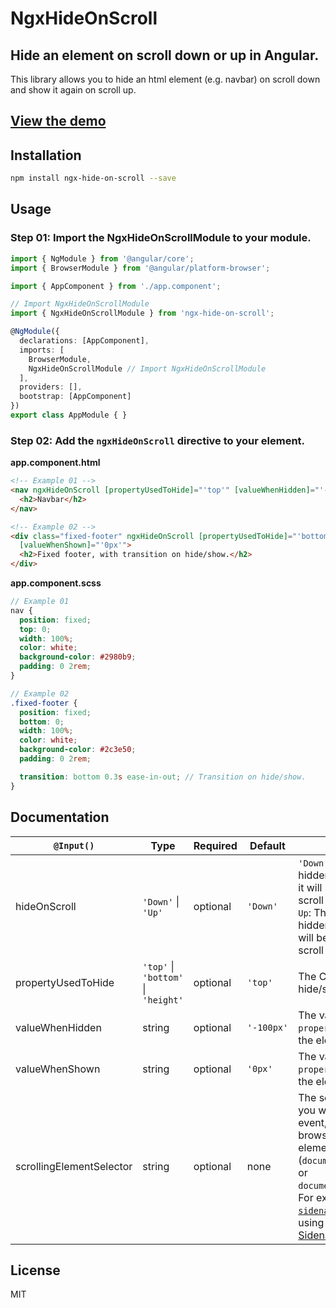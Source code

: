 # NgxHideOnScroll
## Hide an element on scroll down or up in Angular.
This library allows you to hide an html element (e.g. navbar) on scroll down and show it again on scroll up.

## [View the demo](https://stackblitz.com/edit/ngx-hide-on-scroll)

## Installation
```sh
npm install ngx-hide-on-scroll --save
```

## Usage
### Step 01: Import the NgxHideOnScrollModule to your module.
```ts
import { NgModule } from '@angular/core';
import { BrowserModule } from '@angular/platform-browser';

import { AppComponent } from './app.component';

// Import NgxHideOnScrollModule
import { NgxHideOnScrollModule } from 'ngx-hide-on-scroll';

@NgModule({
  declarations: [AppComponent],
  imports: [
    BrowserModule,
    NgxHideOnScrollModule // Import NgxHideOnScrollModule
  ],
  providers: [],
  bootstrap: [AppComponent]
})
export class AppModule { }
```
### Step 02: Add the `ngxHideOnScroll` directive to your element.
**app.component.html**
```html
<!-- Example 01 -->
<nav ngxHideOnScroll [propertyUsedToHide]="'top'" [valueWhenHidden]="'-100px'" [valueWhenShown]="'0px'">
  <h2>Navbar</h2>
</nav>

<!-- Example 02 -->
<div class="fixed-footer" ngxHideOnScroll [propertyUsedToHide]="'bottom'" [valueWhenHidden]="'-100px'"
  [valueWhenShown]="'0px'">
  <h2>Fixed footer, with transition on hide/show.</h2>
</div>
```
**app.component.scss**
```scss
// Example 01
nav {
  position: fixed;
  top: 0;
  width: 100%;
  color: white;
  background-color: #2980b9;
  padding: 0 2rem;
}

// Example 02
.fixed-footer {
  position: fixed;
  bottom: 0;
  width: 100%;
  color: white;
  background-color: #2c3e50;
  padding: 0 2rem;

  transition: bottom 0.3s ease-in-out; // Transition on hide/show.
}
```

## Documentation
| `@Input()`               | Type                                   | Required | Default    | Description                                                                                                                                                                                                                                                                                                                                                               |
|--------------------------|----------------------------------------|----------|------------|---------------------------------------------------------------------------------------------------------------------------------------------------------------------------------------------------------------------------------------------------------------------------------------------------------------------------------------------------------------------------|
| hideOnScroll             | `'Down'` \| `'Up'`                     | optional | `'Down'`   | `'Down'`: The element will be hidden on scroll down and it will be shown again on scroll up.<br/>`Up`: The element will be hidden on scroll up and it will be shown again on scroll down.                                                                                                                                                                                 |
| propertyUsedToHide       | `'top'` \| `'bottom'` \| `'height'` | optional | `'top'`    | The CSS property used to hide/show the element.                                                                                                                                                                                                                                                                                                                           |
| valueWhenHidden          | string                                 | optional | `'-100px'` | The value of the `propertyUsedToHide` when the element is hidden.                                                                                                                                                                                                                                                                                                         |
| valueWhenShown           | string                                 | optional | `'0px'`    | The value of the `propertyUsedToHide` when the element is shown.                                                                                                                                                                                                                                                                                                          |
| scrollingElementSelector | string                                 | optional |  none      | The selector of the element you want to listen the scroll event, in case it is not the browser default scrolling element (`document.scrollingElement` or `document.documentElement`). For example [`'.mat-sidenav-content'`]( https://stackoverflow.com/a/52931772/12954396) if you are using [Angular Material Sidenav]( https://material.angular.io/components/sidenav). |

## License
MIT